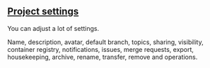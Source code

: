 ## [Project settings](https://docs.gitlab.com/ee/user/project/settings/index.html)

You can adjust a lot of settings.  

Name, description, avatar, default branch, topics, sharing, visibility, container registry, notifications, issues, merge requests, export, housekeeping, archive, rename, transfer, remove and operations.  

